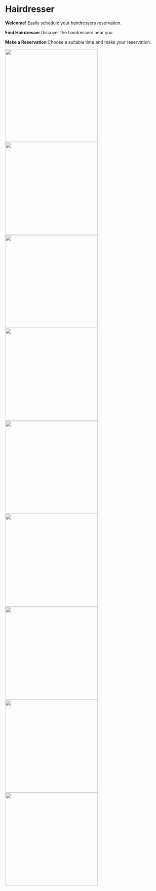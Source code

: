 # Hairdresser

<strong>Welcome!</strong>
<italic>Easily schedule your hairdressers reservation.</italic>

<strong>Find Hairdresser</strong>
<italic>Discover the hairdressers near you.</italic>

<strong>Make a Reservation</strong>
<italic>Choose a suitable time and make your reservation.</italic>

<p>
  <img src="/Screenshot/1.png" width="300" />
  <img src="/Screenshot/2.png" width="300" />
    <img src="/Screenshot/3.png" width="300" />
  <img src="/Screenshot/4.png" width="300" />
    <img src="/Screenshot/5.png" width="300" />
  <img src="/Screenshot/6.png" width="300" />
    <img src="/Screenshot/7.png" width="300" />
  <img src="/Screenshot/8.png" width="300" >
    <img src="/Screenshot/9.png" width="300" />
  
</p>
